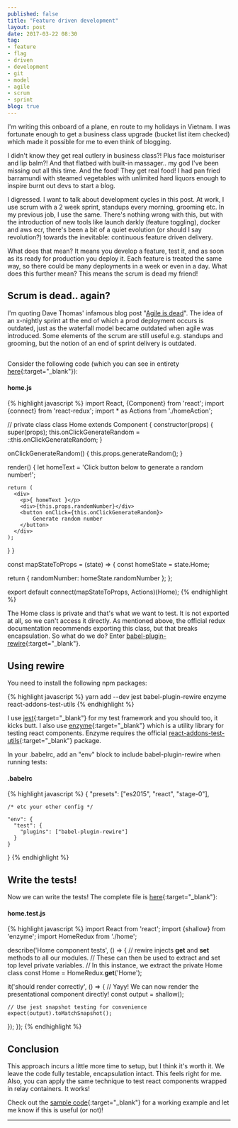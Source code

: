 ```yaml
---
published: false
title: "Feature driven development"
layout: post
date: 2017-03-22 08:30
tag:
- feature
- flag
- driven
- development
- git
- model
- agile
- scrum
- sprint
blog: true
---
```

I'm writing this onboard of a plane, en route to my holidays in Vietnam. I was fortunate enough to get a business class upgrade (bucket list item
checked) which made it possible for me to even think of blogging. 

I didn't know they get real cutlery in business class?! Plus face moisturiser and lip
balm?! And that flatbed with built-in massager.. my god I've been missing out all this time. And the food! They get real food! I had pan fried
barramundi with steamed vegetables with unlimited hard liquors enough to inspire burnt out devs to start a blog.

I digressed. I want to talk about development cycles in this post. At work, I use scrum with a 2 week sprint, standups every morning, grooming etc. In my previous
job, I use the same. There's nothing wrong with this, but with the introduction of new tools like launch darkly (feature toggling), docker and aws ecr, there's
been a bit of a quiet evolution (or should I say revolution?) towards the inevitable: continuous feature driven delivery. 

What does that mean? It means you develop
a feature, test it, and as soon as its ready for production you deploy it. Each feature is treated the same way, so there could be many deployments in a week
or even in a day. What does this further mean? This means the scrum is dead my friend!

## Scrum is dead.. again?
I'm quoting Dave Thomas' infamous blog post "[Agile is dead](http://davethomas.org)". The idea of an x-nightly sprint at the end of which a prod deployment occurs
 is outdated, just as the waterfall model became outdated when agile was introduced. Some elements of the scrum are still useful e.g. standups and grooming, but the 
 notion of an end of sprint delivery is outdated.
 
## 


Consider the following code (which you can see in entirety [here](https://github.com/yusinto/test-react/blob/master/src/universal/home/home.js){:target="_blank"}):

#### home.js
{% highlight javascript %}
import React, {Component} from 'react';
import {connect} from 'react-redux';
import * as Actions from './homeAction';

// private class
class Home extends Component {
  constructor(props) {
    super(props);
    this.onClickGenerateRandom = ::this.onClickGenerateRandom;
  }

  onClickGenerateRandom() {
    this.props.generateRandom();
  }

  render() {
    let homeText = 'Click button below to generate a random number!';

    return (
      <div>
        <p>{ homeText }</p>
        <div>{this.props.randomNumber}</div>
        <button onClick={this.onClickGenerateRandom}>
            Generate random number
        </button>
      </div>
    );
  }
}

const mapStateToProps = (state) => {
  const homeState = state.Home;

  return {
    randomNumber: homeState.randomNumber
  };
};

export default connect(mapStateToProps, Actions)(Home);
{% endhighlight %}

The Home class is private and that's what we want to test. It is not exported at all, so we can't access it directly. 
As mentioned above, the official redux documentation recommends exporting this class, but that breaks encapsulation.
So what do we do? Enter [babel-plugin-rewire](https://github.com/speedskater/babel-plugin-rewire){:target="_blank"}.

## Using rewire
You need to install the following npm packages:

{% highlight javascript %}
yarn add --dev jest babel-plugin-rewire enzyme react-addons-test-utils
{% endhighlight %}

I use [jest](https://facebook.github.io/jest/){:target="_blank"} for my test framework and you should too, it kicks butt. 
I also use [enzyme](https://github.com/airbnb/enzyme){:target="_blank"} which is a utility library for testing react components. 
Enzyme requires the official [react-addons-test-utils](https://facebook.github.io/react/docs/test-utils.html){:target="_blank"} package.

In your .babelrc, add an "env" block to include babel-plugin-rewire when running tests:

#### .babelrc
{% highlight javascript %}
{
    "presets": ["es2015", "react", "stage-0"],
    
    /* etc your other config */
    
    "env": {
      "test": {
        "plugins": ["babel-plugin-rewire"]
      }
    }
}
{% endhighlight %}

## Write the tests!
Now we can write the tests! The complete file is [here](https://github.com/yusinto/test-react/blob/master/src/universal/home/home.test.js){:target="_blank"}:

#### home.test.js
{% highlight javascript %}
import React from 'react';
import {shallow} from 'enzyme';
import HomeRedux from './home';

describe('Home component tests', () => {
  // rewire injects __get__ and __set__ methods to all our modules.
  // These can then be used to extract and set top level private variables.
  // In this instance, we extract the private Home class
  const Home = HomeRedux.__get__('Home');

  it('should render correctly', () => {
    // Yayy! We can now render the presentational component directly! 
    const output = shallow(<Home randomNumber={45}/>);
    
    // Use jest snapshot testing for convenience
    expect(output).toMatchSnapshot();
  });
});
{% endhighlight %}

## Conclusion
This approach incurs a little more time to setup, but I think it's worth it. We leave the code fully testable, encapsulation intact. 
This feels right for me. Also, you can apply the same technique to test react components wrapped in relay containers. It works! 

Check out the [sample code](https://github.com/yusinto/test-react){:target="_blank"} for a working example and let me know if this is useful (or not)!

---------------------------------------------------------------------------------------
